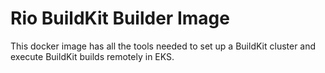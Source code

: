 # Rio BuildKit Builder Image

This docker image has all the tools needed to set up a BuildKit cluster and execute BuildKit builds remotely in EKS.
